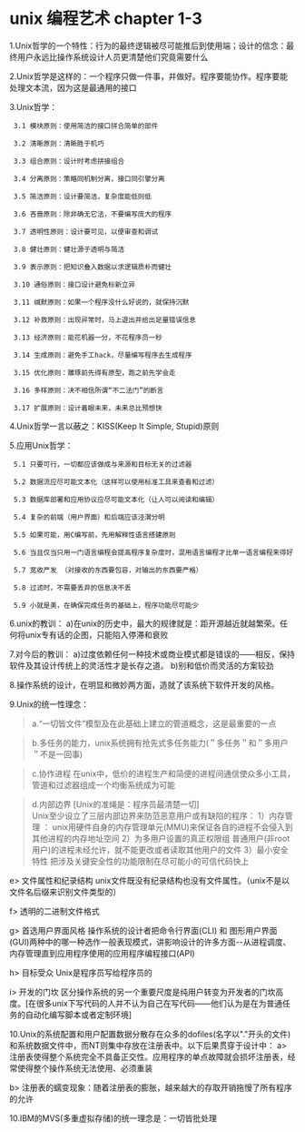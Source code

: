 # unix 编程艺术 chapter 1-3

1.Unix哲学的一个特性：行为的最终逻辑被尽可能推后到使用端；设计的信念：最终用户永远比操作系统设计人员更清楚他们究竟需要什么 



2.Unix哲学是这样的：一个程序只做一件事，并做好。程序要能协作。程序要能处理文本流，因为这是最通用的接口




3.Unix哲学：

     3.1 模块原则：使用简洁的接口拼合简单的部件

     3.2 清晰原则：清晰胜于机巧

     3.3 组合原则：设计时考虑拼接组合

     3.4 分离原则：策略同机制分离，接口同引擎分离

     3.5 简洁原则：设计要简洁，复杂度能低则低

     3.6 吝啬原则：除非确无它法，不要编写庞大的程序

     3.7 透明性原则：设计要可见，以便审查和调试

     3.8 健壮原则：健壮源于透明与简洁

     3.9 表示原则：把知识叠入数据以求逻辑质朴而健壮

     3.10 通俗原则：接口设计避免标新立异

     3.11 缄默原则：如果一个程序没什么好说的，就保持沉默

     3.12 补救原则：出现异常时，马上退出并给出足量错误信息

     3.13 经济原则：能花机器一分，不花程序员一秒

     3.14 生成原则：避免手工hack，尽量编写程序去生成程序

     3.15 优化原则：雕琢前先得有原型，跑之前先学会走

     3.16 多样原则：决不相信所谓“不二法门”的断言

     3.17 扩展原则：设计着眼未来，未来总比预想快

     

4.Unix哲学一言以蔽之：KISS(Keep It Simple, Stupid)原则




5.应用Unix哲学：

     5.1 只要可行，一切都应该做成与来源和目标无关的过滤器

     5.2 数据流应尽可能文本化（这样可以使用标准工具来查看和过滤）

     5.3 数据库部署和应用协议应尽可能文本化（让人可以阅读和编辑）

     5.4 复杂的前端（用户界面）和后端应该泾渭分明

     5.5 如果可能，用C编写前，先用解释性语言搭建原则

     5.6 当且仅当只用一门语言编程会提高程序复杂度时，混用语言编程才比单一语言编程来得好

     5.7 宽收严发 （对接收的东西要包容，对输出的东西要严格）

     5.8 过滤时，不需要丢弃的信息决不丢

     5.9 小就是美，在确保完成任务的基础上，程序功能尽可能少


6.unix的教训：
a)在unix的历史中，最大的规律就是：距开源越近就越繁荣。任何将unix专有话的企图，只能陷入停滞和衰败

7.对今后的教训：
a)过度依赖任何一种技术或商业模式都是错误的——相反，保持软件及其设计传统上的灵活性才是长存之道。
b)别和低价而灵活的方案较劲

8.操作系统的设计，在明显和微妙两方面，造就了该系统下软件开发的风格。

9.Unix的统一性理念：
>a.“一切皆文件”模型及在此基础上建立的管道概念，这是最重要的一点

>b.多任务的能力，unix系统拥有抢先式多任务能力(＂多任务＂和＂多用户＂不是一回事)

>c.协作进程  在unix中，低价的进程生产和简便的进程间通信使众多小工具，管道和过滤器组成一个均衡系统成为可能

>d.内部边界 [Unix的准绳是：程序员最清楚一切]  
Unix至少设立了三层内部边界来防范恶意用户或有缺陷的程序：
1）内存管理 ： unix用硬件自身的内存管理单元(MMU)来保证各自的进程不会侵入到其他进程的内存地址空间
2）为多用户设置的真正权限组  普通用户(非root用户)的进程未经允许，就不能更改或者读取其他用户的文件
3）最小安全特性  把涉及关键安全性的功能限制在尽可能小的可信代码快上

e> 文件属性和纪录结构  unix文件既没有纪录结构也没有文件属性。（unix不是以文件名后缀来识别文件类型的）

f> 透明的二进制文件格式

g> 首选用户界面风格  操作系统的设计者把命令行界面(CLI) 和 图形用户界面(GUI)两种中的哪一种选作一般表现模式，讲影响设计的许多方面--从进程调度、内存管理直到应用程序使用的应用程序编程接口(API)

h> 目标受众  Unix是程序员写给程序员的

i> 开发的门坎 区分操作系统的另一个重要尺度是纯用户转变为开发者的门坎高度。[在很多unix下写代码的人并不认为自己在写代码——他们认为是在为普通任务的自动化编写脚本或者定制环境]

10.Unix的系统配置和用户配置数据分散存在众多的dofiles(名字以"."开头的文件)和系统数据文件中，而NT则集中存放在注册表中。以下后果贯穿于设计中：
a> 注册表使得整个系统完全不具备正交性。应用程序的单点故障就会损坏注册表，经常使得整个操作系统无法使用、必须重装

b> 注册表的蠕变现象：随着注册表的膨胀，越来越大的存取开销拖慢了所有程序的允许

10.IBM的MVS(多重虚拟存储)的统一理念是：一切皆批处理





